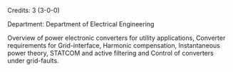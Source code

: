 Credits: 3 (3-0-0)

Department: Department of Electrical Engineering

Overview of power electronic converters for utility applications, Converter requirements for Grid-interface, Harmonic compensation, Instantaneous power theory, STATCOM and active filtering and Control of converters under grid-faults.